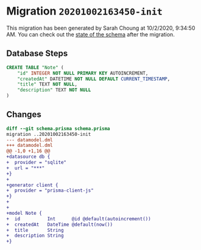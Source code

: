 # Migration `20201002163450-init`

This migration has been generated by Sarah Choung at 10/2/2020, 9:34:50 AM.
You can check out the [state of the schema](./schema.prisma) after the migration.

## Database Steps

```sql
CREATE TABLE "Note" (
    "id" INTEGER NOT NULL PRIMARY KEY AUTOINCREMENT,
    "createdAt" DATETIME NOT NULL DEFAULT CURRENT_TIMESTAMP,
    "title" TEXT NOT NULL,
    "description" TEXT NOT NULL
)
```

## Changes

```diff
diff --git schema.prisma schema.prisma
migration ..20201002163450-init
--- datamodel.dml
+++ datamodel.dml
@@ -1,0 +1,16 @@
+datasource db {
+  provider = "sqlite"
+  url = "***"
+}
+
+generator client {
+  provider = "prisma-client-js"
+}
+
+
+model Note {
+  id          Int      @id @default(autoincrement())
+  createdAt   DateTime @default(now())
+  title       String
+  description String
+}
```


